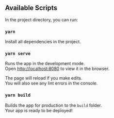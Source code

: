 ## Available Scripts

In the project directory, you can run:

### `yarn`

Install all dependencies in the project.

### `yarn serve`

Runs the app in the development mode.<br />
Open [http://localhost:8080](http://localhost:8080) to view it in the browser.

The page will reload if you make edits.<br />
You will also see any lint errors in the console.

### `yarn build`

Builds the app for production to the `build` folder.<br />
Your app is ready to be deployed!